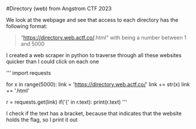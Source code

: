 #Directory (web) from Angstrom CTF 2023

We look at the webpage and see that access to each directory has the following format:
> “https://directory.web.actf.co/<number>.html” 
with <number> being a number between 1 and 5000

I created a web scraper in python to traverse through all these websites quicker than I could click on each one

'''
import requests

for x in range(5000):
  link = 'https://directory.web.actf.co/'
  link += str(x)
  link += '.html'
  
  r = requests.get(link)
  if('{' in r.text):
    print(r.text)
'''

I check if the text has a bracket, because that indicates that the website holds the flag, so I print it out
